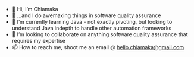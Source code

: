 - 👋 Hi, I’m Chiamaka
- 👀 ...and I do awemaxing things in software quality assurance
- 🌱 I’m currently learning Java - not exactly pivoting, but looking to understand Java indepth to handle other automation frameworks
- 💞️ I’m looking to collaborate on anything software quality assurance that requires my expertise
- 📫 How to reach me, shoot me an email @ hello.chiamaka@gmail.com

<!---
lazymia/lazymia is a ✨ special ✨ repository because its `README.md` (this file) appears on your GitHub profile.
You can click the Preview link to take a look at your changes.
--->
